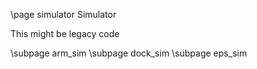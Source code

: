 \page simulator Simulator

This might be legacy code

\subpage arm_sim
\subpage dock_sim
\subpage eps_sim